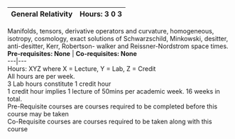 **General Relativity** | **Hours: 3 0 3**  
---|---  
Manifolds, tensors, derivative operators and curvature, homogeneous, isotropy, cosmology, exact solutions of Schwarzschild, Minkowski, desitter, anti-desitter, Kerr, Robertson- walker and Reissner-Nordstrom space times.
**Pre-requisites: None** | **Co-requisites: None**  
---|---  
Hours: XYZ where X = Lecture, Y = Lab, Z = Credit  
All hours are per week.  
3 Lab hours constitute 1 credit hour  
1 credit hour implies 1 lecture of 50mins per academic week. 16 weeks in total.  
Pre-Requisite courses are courses required to be completed before this course may be taken  
Co-Requisite courses are courses required to be taken along with this course
